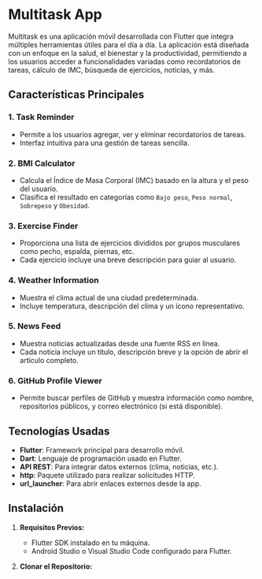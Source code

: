 # Multitask App

Multitask es una aplicación móvil desarrollada con Flutter que integra múltiples herramientas útiles para el día a día. La aplicación está diseñada con un enfoque en la salud, el bienestar y la productividad, permitiendo a los usuarios acceder a funcionalidades variadas como recordatorios de tareas, cálculo de IMC, búsqueda de ejercicios, noticias, y más.

## Características Principales

### 1. **Task Reminder**
- Permite a los usuarios agregar, ver y eliminar recordatorios de tareas.
- Interfaz intuitiva para una gestión de tareas sencilla.

### 2. **BMI Calculator**
- Calcula el Índice de Masa Corporal (IMC) basado en la altura y el peso del usuario.
- Clasifica el resultado en categorías como `Bajo peso`, `Peso normal`, `Sobrepeso` y `Obesidad`.

### 3. **Exercise Finder**
- Proporciona una lista de ejercicios divididos por grupos musculares como pecho, espalda, piernas, etc.
- Cada ejercicio incluye una breve descripción para guiar al usuario.

### 4. **Weather Information**
- Muestra el clima actual de una ciudad predeterminada.
- Incluye temperatura, descripción del clima y un ícono representativo.

### 5. **News Feed**
- Muestra noticias actualizadas desde una fuente RSS en línea.
- Cada noticia incluye un título, descripción breve y la opción de abrir el artículo completo.

### 6. **GitHub Profile Viewer**
- Permite buscar perfiles de GitHub y muestra información como nombre, repositorios públicos, y correo electrónico (si está disponible).

## Tecnologías Usadas

- **Flutter**: Framework principal para desarrollo móvil.
- **Dart**: Lenguaje de programación usado en Flutter.
- **API REST**: Para integrar datos externos (clima, noticias, etc.).
- **http**: Paquete utilizado para realizar solicitudes HTTP.
- **url_launcher**: Para abrir enlaces externos desde la app.

## Instalación

1. **Requisitos Previos:**
   - Flutter SDK instalado en tu máquina.
   - Android Studio o Visual Studio Code configurado para Flutter.

2. **Clonar el Repositorio:**
   ```bash

